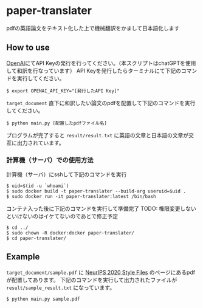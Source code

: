 # paper-translater
pdfの英語論文をテキスト化した上で機械翻訳をかまして日本語化します

## How to use
[OpenAI](https://platform.openai.com/)にてAPI Keyの発行を行ってください。（本スクリプトはchatGPTを使用して和訳を行なっています）
API Keyを発行したらターミナルにて下記のコマンドを実行してください。
```
$ export OPENAI_API_KEY="[発行したAPI Key]"
```
`target_document` 直下に和訳したい論文のpdfを配置して下記のコマンドを実行してください。
```
$ python main.py [配置したpdfファイル名]
```
プログラムが完了すると `result/result.txt` に英語の文章と日本語の文章が交互に出力されています。

### 計算機（サーバ）での使用方法
計算機（サーバ）にsshして下記のコマンドを実行
```
$ uid=$(id -u `whoami`)
$ sudo docker build -t paper-translater --build-arg useruid=$uid .
$ sudo docker run -it paper-translater:latest /bin/bash
```
コンテナ入った後に下記のコマンドを実行して準備完了
TODO: 権限変更しないといけないのはイケてないのであとで修正予定
```
$ cd ../
$ sudo chown -R docker:docker paper-translater/
$ cd paper-translater/
```

## Example
`target_document/sample.pdf` に [NeurIPS 2020 Style Files](https://nips.cc/Conferences/2020/PaperInformation/StyleFiles) のページにあるpdfが配置してあります。
下記のコマンドを実行して出力されたファイルが `result/sample_result.txt` になっています。
```
$ python main.py sample.pdf
```
